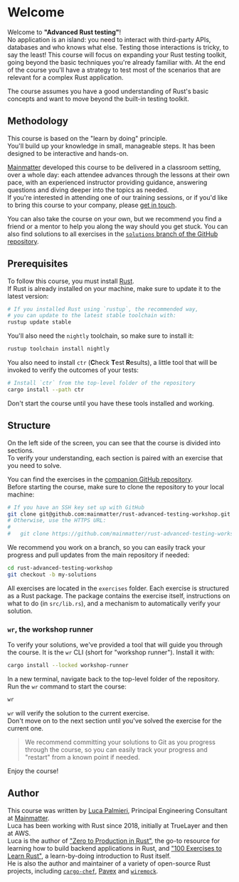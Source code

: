 # Welcome

Welcome to **"Advanced Rust testing"**!\
No application is an island: you need to interact with third-party APIs, databases and who knows what else.
Testing those interactions is tricky, to say the least! This course will focus on expanding your Rust testing toolkit,
going beyond the basic techniques you're already familiar with.
At the end of the course you'll have a strategy to test most of the scenarios that are relevant for a complex Rust
application.

The course assumes you have a good understanding of Rust's basic concepts and want to
move beyond the built-in testing toolkit.

## Methodology

This course is based on the "learn by doing" principle.\
You'll build up your knowledge in small, manageable steps. It has been designed to be interactive and hands-on.

[Mainmatter](https://mainmatter.com/rust-consulting/) developed this course
to be delivered in a classroom setting, over a whole day: each attendee advances
through the lessons at their own pace, with an experienced instructor providing
guidance, answering questions and diving deeper into the topics as needed.\
If you're interested in attending one of our training sessions, or if you'd like to
bring this course to your company, please [get in touch](https://mainmatter.com/contact/).

You can also take the course on your own, but we recommend you find a friend or
a mentor to help you along the way should you get stuck. You can
also find solutions to all exercises in the
[`solutions` branch of the GitHub repository](https://github.com/mainmatter/rust-python-interoperability/tree/solutions).

## Prerequisites

To follow this course, you must install [Rust](https://www.rust-lang.org/tools/install).\
If Rust is already installed on your machine, make sure to update it to the latest version:

```bash
# If you installed Rust using `rustup`, the recommended way,
# you can update to the latest stable toolchain with:
rustup update stable
```

You'll also need the `nightly` toolchain, so make sure to install it:

```bash
rustup toolchain install nightly
```

You also need to install `ctr` (**C**heck **T**est **R**esults), a little tool that will be invoked
to verify the outcomes of your tests:

```bash
# Install `ctr` from the top-level folder of the repository
cargo install --path ctr
```

Don't start the course until you have these tools installed and working.

## Structure

On the left side of the screen, you can see that the course is divided into sections.\
To verify your understanding, each section is paired with an exercise that you need to solve.

You can find the exercises in the
[companion GitHub repository](https://github.com/mainmatter/rust-python-interoperability).\
Before starting the course, make sure to clone the repository to your local machine:

```bash
# If you have an SSH key set up with GitHub
git clone git@github.com:mainmatter/rust-advanced-testing-workshop.git
# Otherwise, use the HTTPS URL:
#
#   git clone https://github.com/mainmatter/rust-advanced-testing-workshop.git
```

We recommend you work on a branch, so you can easily track your progress and pull
updates from the main repository if needed:

```bash
cd rust-advanced-testing-workshop
git checkout -b my-solutions
```

All exercises are located in the `exercises` folder.
Each exercise is structured as a Rust package.
The package contains the exercise itself, instructions on what to do (in `src/lib.rs`), and a mechanism to
automatically verify your solution.

### `wr`, the workshop runner

To verify your solutions, we've provided a tool that will guide you through the course.
It is the `wr` CLI (short for "workshop runner").
Install it with:

```bash
cargo install --locked workshop-runner
```

In a new terminal, navigate back to the top-level folder of the repository.
Run the `wr` command to start the course:

```bash
wr
```

`wr` will verify the solution to the current exercise.\
Don't move on to the next section until you've solved the exercise for the current one.

> We recommend committing your solutions to Git as you progress through the course,
> so you can easily track your progress and "restart" from a known point if needed.

Enjoy the course!

## Author

This course was written by [Luca Palmieri](https://www.lpalmieri.com/), Principal Engineering
Consultant at [Mainmatter](https://mainmatter.com/rust-consulting/).\
Luca has been working with Rust since 2018, initially at TrueLayer and then at AWS.\
Luca is the author of ["Zero to Production in Rust"](https://zero2prod.com),
the go-to resource for learning how to build backend applications in Rust,
and ["100 Exercises to Learn Rust"](https://rust-exercises.com), a learn-by-doing introduction to Rust itself.\
He is also the author and maintainer of a variety of open-source Rust projects, including
[`cargo-chef`](https://github.com/LukeMathWalker/cargo-chef),
[Pavex](https://pavex.dev) and [`wiremock`](https://github.com/LukeMathWalker/wiremock-rs).
